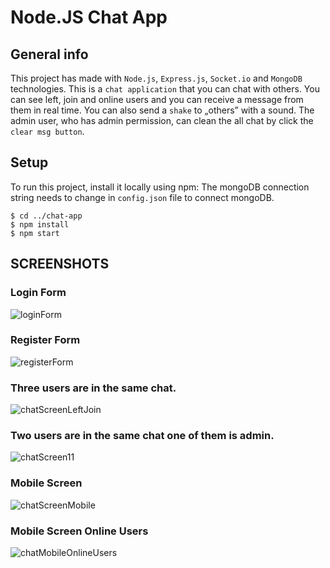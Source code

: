 # Node.JS Chat App

## General info
This project has made with `Node.js`, `Express.js`, `Socket.io` and `MongoDB` technologies. This is a `chat application` that you can chat with others. You can see left, join and online users and you can receive a message from them in real time. You can also send a `shake` to „others” with a sound. The admin user, who has admin permission, can clean the all chat by click the `clear msg button`.


## Setup
To run this project, install it locally using npm:
The mongoDB connection string needs to change in `config.json` file to connect mongoDB.

```
$ cd ../chat-app
$ npm install
$ npm start
```

## SCREENSHOTS

### Login Form
![loginForm](https://user-images.githubusercontent.com/65674132/123313143-dd6db380-d531-11eb-829d-7e6ec45874a5.PNG)

### Register Form
![registerForm](https://user-images.githubusercontent.com/65674132/123313500-41907780-d532-11eb-9377-f3027296f6b5.PNG)

### Three users are in the same chat.
![chatScreenLeftJoin](https://user-images.githubusercontent.com/65674132/123312875-91227380-d531-11eb-9668-26931ade82b6.PNG)

### Two users are in the same chat one of them is admin.
![chatScreen11](https://user-images.githubusercontent.com/65674132/123312950-a13a5300-d531-11eb-8c91-775bdf81da3a.PNG)

### Mobile Screen
![chatScreenMobile](https://user-images.githubusercontent.com/65674132/123313042-bf07b800-d531-11eb-8d60-8d253e510ef2.PNG)

### Mobile Screen Online Users
![chatMobileOnlineUsers](https://user-images.githubusercontent.com/65674132/123312806-7b14b300-d531-11eb-9211-c55151b30e04.PNG)
